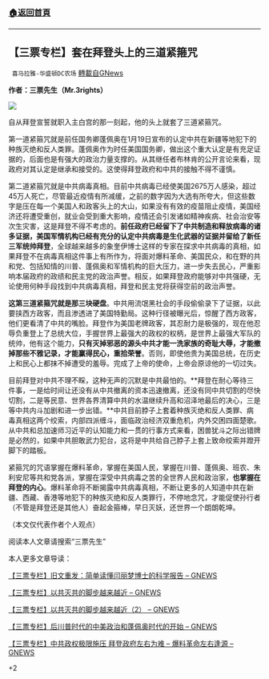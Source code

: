 ###  [:house:返回首頁](https://github.com/ourhimalayas/txt)
---

## 【三票专栏】套在拜登头上的三道紧箍咒
` 喜马拉雅-华盛顿DC农场` [轉載自GNews](https://gnews.org/zh-hans/869007/)

**作者：三票先生（Mr.3rights）**


![]()![](https://gnews.org/wp-content/uploads/2021/01/三票专栏-2.png)


自从拜登宣誓就职入主白宫的那一刻起，他的头上就套了三道紧箍咒。

第一道紧箍咒就是前任国务卿蓬佩奥在1月19日宣布的认定中共在新疆等地犯下的种族灭绝和反人类罪。蓬佩奥作为时任美国国务卿，做出这个重大认定是有充足证据的，后面也是有强大的政治力量支撑的。从其继任者布林肯的公开言论来看，现政府对其认定是继承和接受的。这使得拜登政府和中共的接触不得不谨慎。

第二道紧箍咒就是中共病毒真相。目前中共病毒已经使美国2675万人感染，超过45万人死亡，尽管最近疫情有所减缓，之前的数字因为大选有所夸大，但这些数字是压在每一个美国人和政客头上的大山，如果没有有效的疫苗阻止疫情，美国经济还将遭受重创，就业会受到重大影响，疫情还会引发诸如精神疾病、社会治安等次生灾害，这是拜登不得不考虑的。**前任政府已经留下了中共制造和释放病毒的诸多证据，美国军情机构已经有充分的认定中共病毒是生化武器的证据并留给了新任三军统帅拜登**，全球越来越多的象奎伊博士这样的专家在探求中共病毒的真相，如果拜登不在病毒真相这件事上有所作为，将面对爆料革命、美国民众，和在野的共和党、包括知情的川普、蓬佩奥和军情机构的巨大压力，进一步失去民心，严重影响本届政府的政绩和民主党的政治声誉。相反，如果拜登政府能够对中共强硬，无论使用何种手段找到中共病毒真相，拜登和民主党将获得空前的政治声誉。

**这第三道紧箍咒就是那三块硬盘**。中共用流氓黑社会的手段偷偷录下了证据，以此要挟西方政客，而且渗透进了美国特勤局。这种行径被曝光后，惊醒了西方政客，他们更看清了中共的嘴脸。拜登作为美国老牌政客，其忍耐力是极强的，现在他忍辱负重登上了总统大位，手握世界上最强大的政权的权柄，是世界上最强大军队的统帅，他有这个能力，**只有灭掉邪恶的源头中共才能一洗家族的奇耻大辱，才能撤掉那些不雅记录，才能赢得民心，重拾荣誉**。否则，即使他贵为美国总统，在历史上和民心上都抹不掉遭受的羞辱。完成了上帝的使命，上帝会原谅他的一切过失。

目前拜登对中共不理不睬，这种无声的沉默是中共最怕的。**拜登在耐心等待三件事，一是给时间让还没有从中共撤离的资本迅速撤离，还没有同中共切割的尽快切割，二是等民意、世界各界清算中共的水温继续升高和沼泽地最后的决心，三是等中共内斗加剧和进一步出错。**中共目前脖子上套着种族灭绝和反人类罪、病毒真相这两个绞索，内部四派缠斗，面临政治经济双重危机，内外交困四面楚歌。从中共和总加速师习近平的认知能力和一贯的行事方式来看，困兽犹斗之际出错牌是必然的，如果中共胆敢武力犯台，这将是中共给自己脖子上套上致命绞索并蹬开脚下的踏板。

紧箍咒的咒语掌握在爆料革命，掌握在美国人民，掌握在川普、蓬佩奥、班农、朱利安尼等共和党各派，掌握在深受中共病毒之苦的全世界人民和政治家，**也掌握在拜登的内心**。爆料革命将不断揭露中共病毒真相，不断让更多的人知道中共在新疆、西藏、香港等地犯下的种族灭绝和反人类罪行，不停地念咒，才能促使孙行者（不管是拜登还是其他人）奋起金箍棒，早日灭妖，还世界一个朗朗乾坤。

（本文仅代表作者个人观点）

阅读本人文章请搜索“三票先生”

本人更多文章导读：

[【三票专栏】旧文重发：简单读懂闫丽梦博士的科学报告 – GNEWS](https://gnews.org/zh-hans/758673/)

[【三票专栏】以共灭共的脚步越来越近 – GNEWS](https://gnews.org/zh-hans/752641/)

[【三票专栏】以共灭共的脚步越来越近（2） – GNEWS](https://gnews.org/zh-hans/809352/)

[【三票专栏】后川普时代的中美政治和蓬佩奥时代的开始 – GNEWS](https://gnews.org/zh-hans/838018/)

[【三票专栏】中共政权极限施压 拜登政府左右为难 – 爆料革命左右逢源 – GNEWS](https://gnews.org/zh-hans/856487/)

+2
